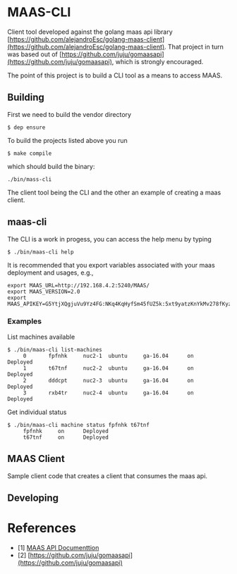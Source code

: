 # MAAS-CLI
Client tool developed against the golang maas api library [https://github.com/alejandroEsc/golang-maas-client](https://github.com/alejandroEsc/golang-maas-client).
That project in turn was based out of [https://github.com/juju/gomaasapi](https://github.com/juju/gomaasapi), which is strongly encouraged.

The point of this project is to build a CLI tool as a means to access MAAS.

## Building
First we need to build the vendor directory

```
$ dep ensure
```

To build the projects listed above you run 

```
$ make compile
```

which should build the binary:

```
./bin/mass-cli
```

The client tool being the CLI and the other an example of creating a maas client.

## maas-cli
The CLI is a work in progess, you can access the help menu by typing
```
$ ./bin/maas-cli help
```

It is recommended that you export variables associated with your maas deployment and usages,
e.g.,

```
export MAAS_URL=http://192.168.4.2:5240/MAAS/
export MAAS_VERSION=2.0
export MAAS_APIKEY=G5YtjXQgjuVu9Yz4FG:NKq4KqHyfSm45fUZ5k:5xt9yatzKnYkMv278fKyzwH7h7n6X4mf
```
### Examples
List machines available
```
$ ./bin/maas-cli list-machines
	 0 		 fpfnhk 	nuc2-1 	ubuntu     ga-16.04 	 on 	 Deployed 	
	 1 		 t67tnf 	nuc2-2 	ubuntu     ga-16.04 	 on 	 Deployed 	
	 2 		 dddcpt 	nuc2-3 	ubuntu     ga-16.04 	 on 	 Deployed 	
	 3 		 rxb4tr 	nuc2-4 	ubuntu     ga-16.04 	 on 	 Deployed 	
```

Get individual status
```
$ ./bin/maas-cli machine status fpfnhk t67tnf
	 fpfnhk 	on      Deployed 	
	 t67tnf 	on      Deployed 	
```

## MAAS Client
Sample client code that creates a client that consumes the maas api. 


## Developing


# References

- [1] [MAAS API Documenttion](https://docs.maas.io/2.4/en/api)
- [2] [https://github.com/juju/gomaasapi](https://github.com/juju/gomaasapi)
